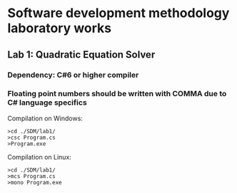 # Software development methodology laboratory works
## Lab 1: Quadratic Equation Solver
### Dependency: C#6 or higher compiler
### Floating point numbers should be written with COMMA due to C# language specifics

Compilation on Windows:
```shell
>cd ./SDM/lab1/
>csc Program.cs
>Program.exe
```
Compilation on Linux:
```shell
>cd ./SDM/lab1/
>mcs Program.cs
>mono Program.exe
```
